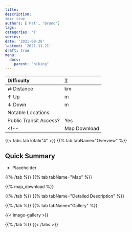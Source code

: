 ```yaml
---
title: 
description: 
toc: true
authors: ['Pat', 'Bruno']
tags:
categories: 'T'
series:
date: '2021-08-28'
lastmod: '2021-11-21'
draft: true
menu:
  docs:
    parent: "hiking"
---
```

<link href="../../../style.css" rel="stylesheet"></link>

| Difficulty | [T](../overview/#wanderskala) |
| :--- | :--- |
| &#8644; Distance |  km |
| &#8593; Up |  m |
| &#8595; Down |  m |
| Notable Locations |  |
| Public Transit Access? | Yes |
<!-- | Map Download | [PDF](.pdf), [GPX](.gpx) | -->



{{< tabs tabTotal="4" >}}
{{% tab tabName="Overview" %}}

## Quick Summary

- Placeholder

{{% /tab %}}
{{% tab tabName="Map" %}}

<div class="aspect-ratio">
  
</div>

{{% map_download %}}

{{% /tab %}}
{{% tab tabName="Detailed Description" %}}



{{% /tab %}}
{{% tab tabName="Gallery" %}}

{{< image-gallery >}}

{{% /tab %}}
{{< /tabs >}}